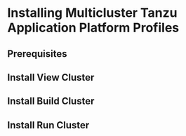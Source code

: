 # Installing Multicluster Tanzu Application Platform Profiles


## <a id='prerequisites'></a> Prerequisites

## <a id='install-view'></a> Install View Cluster

## <a id='install-build'></a> Install Build Cluster

## <a id='install-run'></a> Install Run Cluster
